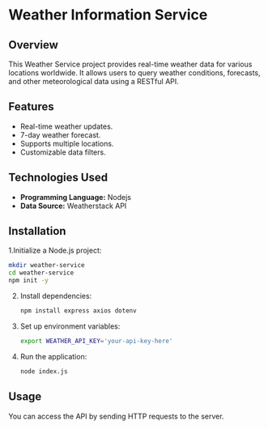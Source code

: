 # Weather Information Service 

## Overview
This Weather Service project provides real-time weather data for various locations worldwide. It allows users to query weather conditions, forecasts, and other meteorological data using a RESTful API.

## Features
- Real-time weather updates.
- 7-day weather forecast.
- Supports multiple locations.
- Customizable data filters.

## Technologies Used
- **Programming Language:** Nodejs
- **Data Source:** Weatherstack API

## Installation
1.Initialize a Node.js project:
   ```bash
  mkdir weather-service
  cd weather-service
  npm init -y
   ```
2. Install dependencies:
   ```bash
   npm install express axios dotenv
   ```
3. Set up environment variables:
   ```bash
   export WEATHER_API_KEY='your-api-key-here'
   ```
4. Run the application:
   ```bash
   node index.js
   ```

## Usage
You can access the API by sending HTTP requests to the server. 
